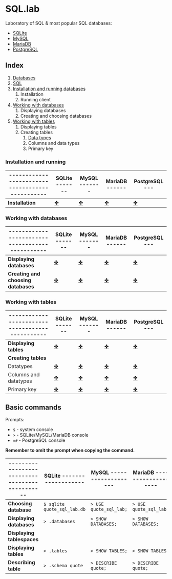# SQL.lab

Laboratory of SQL & most popular SQL databases:
* [SQLite](databases/sqlite/README.md)
* [MySQL](databases/mysql/README.md)
* [MariaDB](databases/mariadb/README.md)
* [PostgreSQL](databases/postgresql/README.md)

## Index

1. [Databases](databases/databases.md)
2. [SQL](sql/sql.md)
2. [Installation and running databases](#installation-and-running)
    1. Installation
    2. Running client
3. [Working with databases](#working-with-databases)
    1. Displaying databases
    2. Creating and choosing databases
4. [Working with tables](#working-with-tables)
    1. Displaying tables
    2. Creating tables
        1. [Data types](sql/data_types.md)
        2. Columns and data types
        3. Primary key

### Installation and running

|-----------------------------------------------|SQLite -------|MySQL -------|MariaDB ------|PostgreSQL ---|
|--|--|--|--|--|
|**Installation**|[✤](databases/sqlite/README.md#installation)|[✤](databases/mysql/README.md#installation)|[✤](databases/mariadb/README.md#installation)|[✤](databases/postgresql/README.md#installation)|

### Working with databases

|-----------------------------------------------|SQLite -------|MySQL -------|MariaDB ------|PostgreSQL ---|
|--|--|--|--|--|
|**Displaying databases**|[✤](databases/sqlite/README.md#displaying-databases)|[✤](databases/mysql/README.md#displaying-databases)|[✤](databases/mariadb/README.md#displaying-databases)|[✤](databases/postgresql/README.md#displaying-databases)|
|**Creating and choosing databases**|[✤](databases/sqlite/README.md#creating-and-choosing-databases)|[✤](databases/mysql/README.md#creating-and-choosing-databases)|[✤](databases/mariadb/README.md#creating-and-choosing-databases)|[✤](databases/postgresql/README.md#creating-and-choosing-databases)|

### Working with tables

|-----------------------------------------------|SQLite -------|MySQL -------|MariaDB ------|PostgreSQL ---|
|--|--|--|--|--|
|**Displaying tables**|[✤](databases/sqlite/README.md#displaying-tables)|[✤](databases/mysql/README.md#displaying-tables)|[✤](databases/mariadb/README.md#displaying-tables)|[✤](databases/postgresql/README.md#displaying-tables)|
|**Creating tables**|
|Datatypes|[✤](databases/sqlite/README.md#datatypes)|[✤](databases/mysql/README.md#datatypes)|[✤](databases/mariadb/README.md#datatypes)|[✤](databases/postgresql/README.md#datatypes)|
|Columns and datatypes|[✤](databases/sqlite/README.md#columns-and-datatypes)|[✤](databases/mysql/README.md#columns-and-datatypes)|[✤](databases/mariadb/README.md#columns-and-datatypes)|[✤](databases/postgresql/README.md#columns-and-datatypes)|
|Primary key|[✤](databases/sqlite/README.md#primary-key)|[✤](databases/mysql/README.md#primary-key)|[✤](databases/mariadb/README.md#primary-key)|[✤](databases/postgresql/README.md#primary-key)|

## Basic commands

Prompts:
* `$` - system console
* `>` - SQLite/MySQL/MariaDB console
* `=#` - PostgreSQL console

**Remember to omit the prompt when copying the command.**

|-----------------------------------------------|SQLite -------------------|MySQL -------------------|MariaDB -------------------|PostgreSQL -------------------|
|--|--|--|--|--|
|**Choosing database**|`$ sqlite quote_sql_lab.db`|`> USE quote_sql_lab;`|`> USE quote_sql_lab;`|`=# \connect quote_sql_lab`|
|**Displaying databases**|`> .databases`|`> SHOW DATABASES;`|`> SHOW DATABASES;`|`=# \list`|
|**Displaying tablespaces**||||`=# \db`|
|**Displaying tables**|`> .tables`|`> SHOW TABLES;`|`> SHOW TABLES;`|`=# \dt`|
|**Describing table**|`> .schema quote`|`> DESCRIBE quote;`|`> DESCRIBE quote;`|`=# \d+ quote`|
